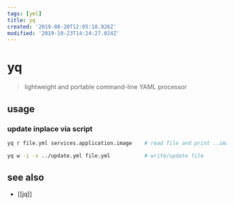 ```yaml
---
tags: [yml]
title: yq
created: '2019-08-20T12:05:18.926Z'
modified: '2019-10-23T14:24:27.024Z'
---
```


# yq

> lightweight and portable command-line YAML processor

## usage

### update inplace via script
```sh
yq r file.yml services.application.image    # read file and print ..image

yq w -i -s ../update.yml file.yml           # write/update file
```

## see also
- [[jq]]
